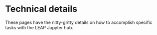 # Technical details

These pages have the nitty-gritty details on how to accomplish specific tasks with the LEAP Jupyter hub.

